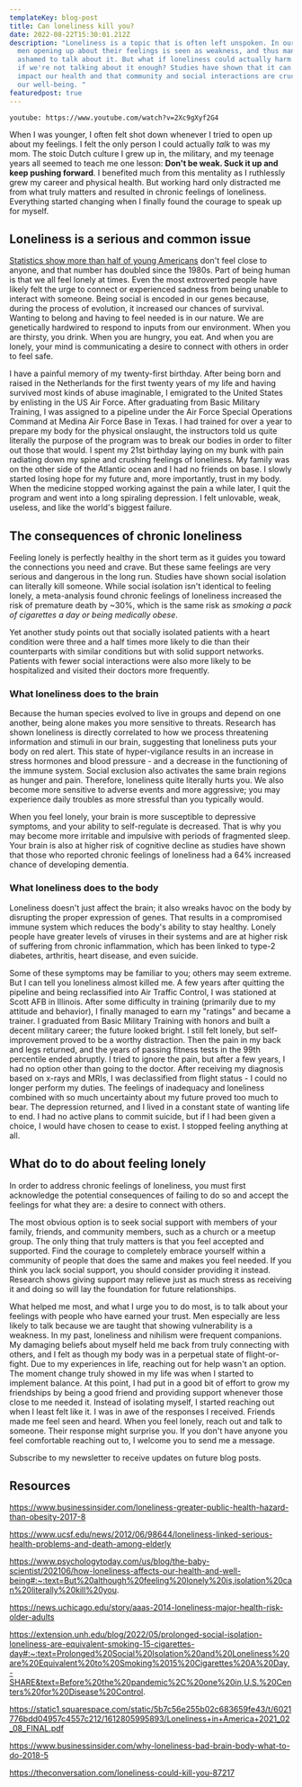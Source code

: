 ```yaml
---
templateKey: blog-post
title: Can loneliness kill you?
date: 2022-08-22T15:30:01.212Z
description: "Loneliness is a topic that is often left unspoken. In our society,
  men opening up about their feelings is seen as weakness, and thus many feel
  ashamed to talk about it. But what if loneliness could actually harm us? What
  if we're not talking about it enough? Studies have shown that it can seriously
  impact our health and that community and social interactions are crucial for
  our well-being. "
featuredpost: true
---
```

`youtube: https://www.youtube.com/watch?v=2Xc9gXyf2G4`

When I was younger, I often felt shot down whenever I tried to open up about my feelings. I felt the only person I could actually *talk* to was my mom. The stoic Dutch culture I grew up in, the military, and my teenage years all seemed to teach me one lesson: **Don't be weak. Suck it up and keep pushing forward**. I benefited much from this mentality as I ruthlessly grew my career and physical health. But working hard only distracted me from what truly matters and resulted in chronic feelings of loneliness. Everything started changing when I finally found the courage to speak up for myself.

## Loneliness is a serious and common issue

[Statistics show more than half of young Americans](https://static1.squarespace.com/static/5b7c56e255b02c683659fe43/t/6021776bdd04957c4557c212/1612805995893/Loneliness+in+America+2021_02_08_FINAL.pdf) don't feel close to anyone, and that number has doubled since the 1980s. Part of being human is that we all feel lonely at times. Even the most extroverted people have likely felt the urge to connect or experienced sadness from being unable to interact with someone. Being social is encoded in our genes because, during the process of evolution, it increased our chances of survival. Wanting to belong and having to feel needed is in our nature. We are genetically hardwired to respond to inputs from our environment. When you are thirsty, you drink. When you are hungry, you eat. And when you are lonely, your mind is communicating a desire to connect with others in order to feel safe. 

I have a painful memory of my twenty-first birthday. After being born and raised in the Netherlands for the first twenty years of my life and having survived most kinds of abuse imaginable, I emigrated to the United States by enlisting in the US Air Force. After graduating from Basic Military Training, I was assigned to a pipeline under the Air Force Special Operations Command at Medina Air Force Base in Texas. I had trained for over a year to prepare my body for the physical onslaught, the instructors told us quite literally the purpose of the program was to break our bodies in order to filter out those that would. I spent my 21st birthday laying on my bunk with pain radiating down my spine and crushing feelings of loneliness. My family was on the other side of the Atlantic ocean and I had no friends on base. I slowly started losing hope for my future and, more importantly, trust in my body. When the medicine stopped working against the pain a while later, I quit the program and went into a long spiraling depression. I felt unlovable, weak, useless, and like the world's biggest failure. 

## The consequences of chronic loneliness

Feeling lonely is perfectly healthy in the short term as it guides you toward the connections you need and crave. But these same feelings are very serious and dangerous in the long run. Studies have shown social isolation can literally kill someone. While social isolation isn't identical to feeling lonely, a meta-analysis found chronic feelings of loneliness increased the risk of premature death by ~30%, which is the same risk as *smoking a pack of cigarettes a day or being medically obese*.

Yet another study points out that socially isolated patients with a heart condition were three and a half times more likely to die than their counterparts with similar conditions but with solid support networks. Patients with fewer social interactions were also more likely to be hospitalized and visited their doctors more frequently. 

### What loneliness does to the brain

Because the human species evolved to live in groups and depend on one another, being alone makes you more sensitive to threats. Research has shown loneliness is directly correlated to how we process threatening information and stimuli in our brain, suggesting that loneliness puts your body on red alert. This state of hyper-vigilance results in an increase in stress hormones and blood pressure - and a decrease in the functioning of the immune system. Social exclusion also activates the same brain regions as hunger and pain. Therefore, loneliness quite literally hurts you. We also become more sensitive to adverse events and more aggressive; you may experience daily troubles as more stressful than you typically would. 

When you feel lonely, your brain is more susceptible to depressive symptoms, and your ability to self-regulate is decreased. That is why you may become more irritable and impulsive with periods of fragmented sleep. Your brain is also at higher risk of cognitive decline as studies have shown that those who reported chronic feelings of loneliness had a 64% increased chance of developing dementia.

### What loneliness does to the body

Loneliness doesn't just affect the brain; it also wreaks havoc on the body by disrupting the proper expression of genes. That results in a compromised immune system which reduces the body's ability to stay healthy. Lonely people have greater levels of viruses in their systems and are at higher risk of suffering from chronic inflammation, which has been linked to type-2 diabetes, arthritis, heart disease, and even suicide.

Some of these symptoms may be familiar to you; others may seem extreme. But I can tell you loneliness almost killed me. A few years after quitting the pipeline and being reclassified into Air Traffic Control, I was stationed at Scott AFB in Illinois. After some difficulty in training (primarily due to my attitude and behavior), I finally managed to earn my "ratings" and became a trainer. I graduated from Basic Military Training with honors and built a decent military career; the future looked bright. I still felt lonely, but self-improvement proved to be a worthy distraction. Then the pain in my back and legs returned, and the years of passing fitness tests in the 99th percentile ended abruptly. I tried to ignore the pain, but after a few years, I had no option other than going to the doctor. After receiving my diagnosis based on x-rays and MRIs, I was declassified from flight status - I could no longer perform my duties. The feelings of inadequacy and loneliness combined with so much uncertainty about my future proved too much to bear. The depression returned, and I lived in a constant state of wanting life to end. I had no active plans to commit suicide, but if I had been given a choice, I would have chosen to cease to exist. I stopped feeling anything at all.

## What do to do about feeling lonely

In order to address chronic feelings of loneliness, you must first acknowledge the potential consequences of failing to do so and accept the feelings for what they are: a desire to connect with others. 

The most obvious option is to seek social support with members of your family, friends, and community members, such as a church or a meetup group. The only thing that truly matters is that you feel accepted and supported. Find the courage to completely embrace yourself within a community of people that does the same and makes you feel needed. If you think you lack social support, you should consider providing it instead. Research shows giving support may relieve just as much stress as receiving it and doing so will lay the foundation for future relationships.

What helped me most, and what I urge you to do most, is to talk about your feelings with people who have earned your trust. Men especially are less likely to talk because we are taught that showing vulnerability is a weakness. In my past, loneliness and nihilism were frequent companions. My damaging beliefs about myself held me back from truly connecting with others, and I felt as though my body was in a perpetual state of flight-or-fight. Due to my experiences in life, reaching out for help wasn't an option. The moment change truly showed in my life was when I started to implement balance. At this point, I had put in a good bit of effort to grow my friendships by being a good friend and providing support whenever those close to me needed it. Instead of isolating myself, I started reaching out when I least felt like it. I was in awe of the responses I received. Friends made me feel seen and heard. When you feel lonely, reach out and talk to someone. Their response might surprise you. If you don't have anyone you feel comfortable reaching out to, I welcome you to send me a message.

Subscribe to my newsletter to receive updates on future blog posts.

## Resources

https://www.businessinsider.com/loneliness-greater-public-health-hazard-than-obesity-2017-8

https://www.ucsf.edu/news/2012/06/98644/loneliness-linked-serious-health-problems-and-death-among-elderly

https://www.psychologytoday.com/us/blog/the-baby-scientist/202106/how-loneliness-affects-our-health-and-well-being#:~:text=But%20although%20feeling%20lonely%20is,isolation%20can%20literally%20kill%20you.

https://news.uchicago.edu/story/aaas-2014-loneliness-major-health-risk-older-adults

https://extension.unh.edu/blog/2022/05/prolonged-social-isolation-loneliness-are-equivalent-smoking-15-cigarettes-day#:~:text=Prolonged%20Social%20Isolation%20and%20Loneliness%20are%20Equivalent%20to%20Smoking%2015%20Cigarettes%20A%20Day,-SHARE&text=Before%20the%20pandemic%2C%20one%20in,U.S.%20Centers%20for%20Disease%20Control.

https://static1.squarespace.com/static/5b7c56e255b02c683659fe43/t/6021776bdd04957c4557c212/1612805995893/Loneliness+in+America+2021_02_08_FINAL.pdf

https://www.businessinsider.com/why-loneliness-bad-brain-body-what-to-do-2018-5

https://theconversation.com/loneliness-could-kill-you-87217










